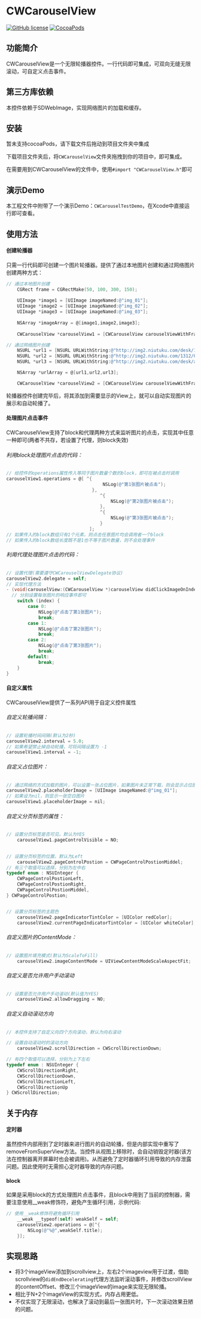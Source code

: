 # CWCarouselView
[![GitHub license](https://img.shields.io/badge/license-Apache2.0-blue.svg)](https://github.com/crespoxiao/CWCarouselView/blob/master/LICENSE)
[![CocoaPods](https://img.shields.io/cocoapods/p/CWCarouselView.svg)](http://cocoadocs.org/docsets/CWCarouselView)




## 功能简介


CWCarouselView是一个无限轮播器控件。一行代码即可集成，可双向无缝无限滚动，可自定义点击事件。



## 第三方库依赖

本控件依赖于SDWebImage，实现网络图片的加载和缓存。



## 安装

暂未支持cocoaPods，请下载文件后拖动到项目文件夹中集成

下载项目文件夹后，将`CWCarouselView`文件夹拖拽到你的项目中，即可集成。

在需要用到CWCarouselView的文件中，使用`#import "CWCarouselView.h"`即可



## 演示Demo

本工程文件中附带了一个演示Demo：`CWCarouselTestDemo`，在Xcode中直接运行即可查看。



## 使用方法

#### 创建轮播器

只需一行代码即可创建一个图片轮播器。提供了通过本地图片创建和通过网络图片创建两种方式：

```objective-c
// 通过本地图片创建
    CGRect frame = CGRectMake(50, 100, 300, 150);
    
    UIImage *image1 = [UIImage imageNamed:@"img_01"];
    UIImage *image2 = [UIImage imageNamed:@"img_02"];
    UIImage *image3 = [UIImage imageNamed:@"img_03"];
    
    NSArray *imageArray = @[image1,image2,image3];
    
    CWCarouselView *carouselView1 = [CWCarouselView carouselViewWithFrame:frame imageGroup:imageArray];
```

```objective-c
// 通过网络图片创建
    NSURL *url1 = [NSURL URLWithString:@"http://img2.niutuku.com/desk/1207/1005/ntk122731.jpg"];
    NSURL *url2 = [NSURL URLWithString:@"http://img2.niutuku.com/1312/0800/0800-niutuku.com-14339.jpg"];
    NSURL *url3 = [NSURL URLWithString:@"http://img2.niutuku.com/desk/anime/0529/0529-17277.jpg"];

    NSArray *urlArray = @[url1,url2,url3];

    CWCarouselView *carouselView2 = [CWCarouselView carouselViewWithFrame:frame imageUrls:urlArray placeholder:nil];
```

轮播器控件创建完毕后，将其添加到需要显示的View上，就可以自动实现图片的展示和自动轮播了。



#### 处理图片点击事件

CWCarouselView支持了block和代理两种方式来监听图片的点击，实现其中任意一种即可(两者不共存，若设置了代理，则block失效)

###### 利用block处理图片点击的代码：

```objective-c
// 给控件的operations属性传入等同于图片数量个数的block，即可在被点击时调用
carouselView1.operations = @[ ^{
                                    NSLog(@"第1张图片被点击");
                                },
                                   ^{
                                       NSLog(@"第2张图片被点击");
                                   },
                                   ^{
                                       NSLog(@"第3张图片被点击");
                                   }
                               ];
// 如果传入的block数组只有1个元素，则点击任意图片均会调用者一个block
// 如果传入的block数组长度既不是1也不等于图片数量，则不会处理事件
```

###### 利用代理处理图片点击的代码：

```objective-c
// 设置代理(需要遵守CWCarouselViewDelegate协议)
carouselView2.delegate = self;
// 实现代理方法
- (void)carouselView:(CWCarouselView *)carouselView didClickImageOnIndex:(NSUInteger)index {
  // 分别设置每张图片的响应事件即可
    switch (index) {
        case 0:
            NSLog(@"点击了第1张图片");
            break;
        case 1:
            NSLog(@"点击了第2张图片");
            break;
        case 2:
            NSLog(@"点击了第3张图片");
            break;
        default:
            break;
    }
}
```



#### 自定义属性

CWCarouselView提供了一系列API用于自定义控件属性

###### 自定义轮播间隔：

```objective-c
// 设置轮播时间间隔(默认为2秒)
carouselView2.interval = 5.0;
// 如果希望禁止掉自动轮播，可将间隔设置为 -1
carouselView1.interval = -1;
```

###### 自定义占位图片：

```objective-c
// 通过网络的方式加载的图片，可以设置一张占位图片，如果图片未正常下载，则会显示占位图片
carouselView2.placeholderImage = [UIImage imageNamed:@"img_01"];
// 如果设为nil，则显示一张空白图片
carouselView1.placeholderImage = nil;
```

###### 自定义分页标签的属性：

```objective-c
// 设置分页标签是否可见。默认为YES
    carouselView1.pageControlVisible = NO;
    

// 设置分页标签的位置。默认为Left
    carouselView2.pageControlPostion = CWPageControlPostionMiddel;	
// 有三个取值可以选择，分别为左中右
typedef enum : NSUInteger {
    CWPageControlPostionLeft,
    CWPageControlPostionRight,
    CWPageControlPostionMiddel,
} CWPageControlPostion;


// 设置分页标签的主题色
    carouselView2.pageIndicatorTintColor = [UIColor redColor];
    carouselView2.currentPageIndicatorTintColor = [UIColor whiteColor];
```

###### 自定义图片的ContentMode：

```objective-c
// 设置图片填充模式(默认为ScaleToFill)
    carouselView2.imageContentMode = UIViewContentModeScaleAspectFit;
```

###### 自定义是否允许用户手动滚动

```objective-c
// 设置是否允许用户手动滚动(默认值为YES)
    carouselView2.allowDragging = NO;
```

###### 自定义自动滚动方向

```objective-c
// 本控件支持了自定义向四个方向滚动，默认为向右滚动

// 设置自动滚动时的滚动方向
    carouselView2.scrollDirection = CWScrollDirectionDown;

// 有四个取值可以选择，分别为上下左右
typedef enum : NSUInteger {
    CWScrollDirectionRight,
    CWScrollDirectionDown,
    CWScrollDirectionLeft,
    CWScrollDirectionUp
} CWScrollDirection;
```



## 关于内存

#### 定时器

虽然控件内部用到了定时器来进行图片的自动轮播，但是内部实现中重写了removeFromSuperView方法。当控件从视图上移除时，会自动销毁定时器(该方法在控制器离开屏幕时也会被调用)。从而避免了定时器循环引用导致的内存泄露问题。因此使用时无需担心定时器导致的内存问题。

#### block

如果是采用block的方式处理图片点击事件，且block中用到了当前的控制器，需要注意使用__weak修饰符，避免产生循环引用，示例代码:

```objective-c
// 使用__weak修饰符避免循环引用
    __weak __typeof(self) weakSelf = self;
    carouselView2.operations = @[^{
        NSLog(@"%@",weakSelf.title);
    }];
```






## 实现思路

- 将3个imageView添加到scrollview上，左右2个imageview用于过渡，借助scrollview的`didEndDecelerating`代理方法监听滚动事件，并修改scrollView的contentOffset、修改三个imageView的image来实现无限轮播。
- 相比于N+2个imageView的实现方式，内存占用更低。
- 不仅实现了无限滚动，也解决了滚动到最后一张图片时，下一次滚动效果丑陋的问题。

